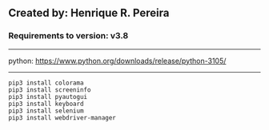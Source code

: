 ## Created by: Henrique R. Pereira

### Requirements to version: v3.8
<hr>

python: https://www.python.org/downloads/release/python-3105/

<hr>

```
pip3 install colorama
pip3 install screeninfo
pip3 install pyautogui
pip3 install keyboard
pip3 install selenium
pip3 install webdriver-manager
```


